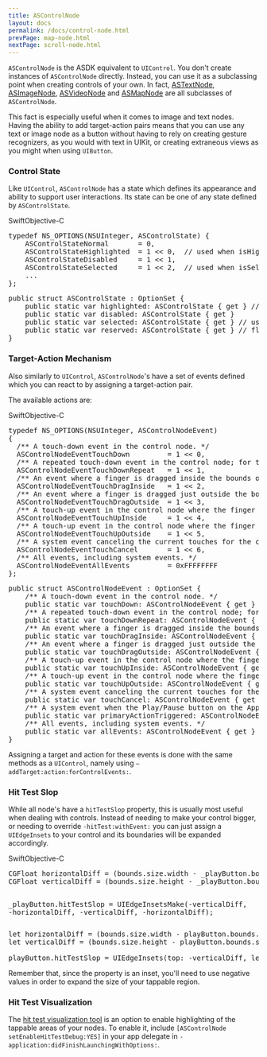 ```yaml
---
title: ASControlNode
layout: docs
permalink: /docs/control-node.html
prevPage: map-node.html
nextPage: scroll-node.html
---
```


`ASControlNode` is the ASDK equivalent to `UIControl`.  You don't create instances of `ASControlNode` directly.  Instead, you can use it as a subclassing point when creating controls of your own.  In fact, <a href = "/docs/text-node.html">ASTextNode</a>, <a href = "/docs/image-node.html">ASImageNode</a>, <a href = "/docs/video-node.html">ASVideoNode</a> and <a href = "/docs/map-node.html">ASMapNode</a> are all subclasses of `ASControlNode`.

This fact is especially useful when it comes to image and text nodes.  Having the ability to add target-action pairs means that you can use any text or image node as a button without having to rely on creating gesture recognizers, as you would with text in UIKit, or creating extraneous views as you might when using `UIButton`.

### Control State

Like `UIControl`, `ASControlNode` has a state which defines its appearance and ability to support user interactions.  Its state can be one of any state defined by `ASControlState`.

<div class = "highlight-group">
<span class="language-toggle"><a data-lang="swift" class="swiftButton">Swift</a><a data-lang="objective-c" class = "active objcButton">Objective-C</a></span>
<div class = "code">
<pre lang="objc" class="objcCode">
typedef NS_OPTIONS(NSUInteger, ASControlState) {
    ASControlStateNormal       = 0,
    ASControlStateHighlighted  = 1 << 0,  // used when isHighlighted is set
    ASControlStateDisabled     = 1 << 1,
    ASControlStateSelected     = 1 << 2,  // used when isSelected is set
    ...
};
</pre>
<pre lang="swift" class = "swiftCode hidden">
public struct ASControlState : OptionSet {
    public static var highlighted: ASControlState { get } // used when ASControlNode isHighlighted is set
    public static var disabled: ASControlState { get }
    public static var selected: ASControlState { get } // used when ASControlNode isSelected is set
    public static var reserved: ASControlState { get } // flags reserved for internal framework use
}
</pre>
</div>
</div>

### Target-Action Mechanism

Also similarly to `UIControl`, `ASControlNode`'s have a set of events defined which you can react to by assigning a target-action pair.  

The available actions are: 
<div class = "highlight-group">
<span class="language-toggle"><a data-lang="swift" class="swiftButton">Swift</a><a data-lang="objective-c" class = "active objcButton">Objective-C</a></span>
<div class = "code">
  <pre lang="objc" class="objcCode">
typedef NS_OPTIONS(NSUInteger, ASControlNodeEvent)
{
  /** A touch-down event in the control node. */
  ASControlNodeEventTouchDown         = 1 << 0,
  /** A repeated touch-down event in the control node; for this event the value of the UITouch tapCount method is greater than one. */
  ASControlNodeEventTouchDownRepeat   = 1 << 1,
  /** An event where a finger is dragged inside the bounds of the control node. */
  ASControlNodeEventTouchDragInside   = 1 << 2,
  /** An event where a finger is dragged just outside the bounds of the control. */
  ASControlNodeEventTouchDragOutside  = 1 << 3,
  /** A touch-up event in the control node where the finger is inside the bounds of the node. */
  ASControlNodeEventTouchUpInside     = 1 << 4,
  /** A touch-up event in the control node where the finger is outside the bounds of the node. */
  ASControlNodeEventTouchUpOutside    = 1 << 5,
  /** A system event canceling the current touches for the control node. */
  ASControlNodeEventTouchCancel       = 1 << 6,
  /** All events, including system events. */
  ASControlNodeEventAllEvents         = 0xFFFFFFFF
};
</pre>
<pre lang="swift" class = "swiftCode hidden">
public struct ASControlNodeEvent : OptionSet {
    /** A touch-down event in the control node. */
    public static var touchDown: ASControlNodeEvent { get }
    /** A repeated touch-down event in the control node; for this event the value of the UITouch tapCount method is greater than one. */
    public static var touchDownRepeat: ASControlNodeEvent { get }
    /** An event where a finger is dragged inside the bounds of the control node. */
    public static var touchDragInside: ASControlNodeEvent { get }
    /** An event where a finger is dragged just outside the bounds of the control. */
    public static var touchDragOutside: ASControlNodeEvent { get }
    /** A touch-up event in the control node where the finger is inside the bounds of the node. */
    public static var touchUpInside: ASControlNodeEvent { get }
    /** A touch-up event in the control node where the finger is outside the bounds of the node. */
    public static var touchUpOutside: ASControlNodeEvent { get }
    /** A system event canceling the current touches for the control node. */
    public static var touchCancel: ASControlNodeEvent { get }
    /** A system event when the Play/Pause button on the Apple TV remote is pressed. */
    public static var primaryActionTriggered: ASControlNodeEvent { get }
    /** All events, including system events. */
    public static var allEvents: ASControlNodeEvent { get }
}
</pre>
</div>
</div>

Assigning a target and action for these events is done with the same methods as a `UIControl`, namely using `–addTarget:action:forControlEvents:`.

### Hit Test Slop

While all node's have a `hitTestSlop` property, this is usually most useful when dealing with controls.  Instead of needing to make your control bigger, or needing to override `-hitTest:withEvent:` you can just assign a `UIEdgeInsets` to your control and its boundaries will be expanded accordingly.

<div class = "highlight-group">
<span class="language-toggle"><a data-lang="swift" class="swiftButton">Swift</a><a data-lang="objective-c" class = "active objcButton">Objective-C</a></span>
<div class = "code">
  <pre lang="objc" class="objcCode">
CGFloat horizontalDiff = (bounds.size.width - _playButton.bounds.size.width)/2;
CGFloat verticalDiff = (bounds.size.height - _playButton.bounds.size.height)/2;

_playButton.hitTestSlop = UIEdgeInsetsMake(-verticalDiff, -horizontalDiff, -verticalDiff, -horizontalDiff);
</pre>
<pre lang="swift" class = "swiftCode hidden">
let horizontalDiff = (bounds.size.width - playButton.bounds.size.width) / 2
let verticalDiff = (bounds.size.height - playButton.bounds.size.height) / 2

playButton.hitTestSlop = UIEdgeInsets(top: -verticalDiff, left: -horizontalDiff, bottom: -verticalDiff, right: -horizontalDiff)
</pre>
</div>
</div>

Remember that, since the property is an inset, you'll need to use negative values in order to expand the size of your tappable region.

### Hit Test Visualization

The <a href = "/docs/debug-tool-hit-test-visualization.html">hit test visualization tool</a> is an option to enable highlighting of the tappable areas of your nodes.  To enable it, include `[ASControlNode setEnableHitTestDebug:YES]` in your app delegate in `-application:didFinishLaunchingWithOptions:`.
